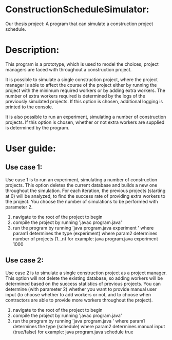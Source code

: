 # ConstructionScheduleSimulator:
Our thesis project: A program that can simulate a construction project schedule.

# Description:
This program is a prototype, which is used to model the choices, 
project managers are faced with throughout a construction project. 

It is possible to simulate a single construction project, where the
project manager is able to affect the course of the project either
by running the project with the minimum required workers or by 
adding extra workers. The number of extra workers required is 
determined by the logs of the previously simulated projects. If this
option is chosen, additional logging is printed to the console.

It is also possible to run an experiment, simulating a number of 
construction projects. If this option is chosen, whether or not extra
workers are supplied is determined by the program. 

# User guide:
## Use case 1:
Use case 1 is to run an experiment, simulating a number of construction 
projects. This option deletes the current database and builds a new one 
throughout the simulation. For each iteration, the previous projects
(starting at 0) will be analyzed, to find the success rate of providing
extra workers to the project. You choose the number of simulations to
be performed with parameter 2. 

  1) navigate to the root of the project to begin
  2) compile the project by running 'javac program.java'
  3) run the program by running 'java program.java experiment <param1> <param2>'
      where param1 determines the type (experiment)
      where param2 determines number of projects (1...n)
      for example: java program.java experiment 1000

## Use case 2:
Use case 2 is to simulate a single construction project as a project 
manager. This option will not delete the existing database, so adding
workers will be determined based on the success statistics of previous
projects. You can determine (with parameter 2) whether you want to 
provide manual user input (to choose whether to add workers or not, 
and to choose when contractors are able to provide more workers 
throughout the project).

  1) navigate to the root of the project to begin
  2) compile the project by running 'javac program.java'
  3) run the program by running 'java program.java <param1> <param2>'
      where param1 determines the type (schedule)
      where param2 determines manual input (true/false)
      for example: java program.java schedule true

